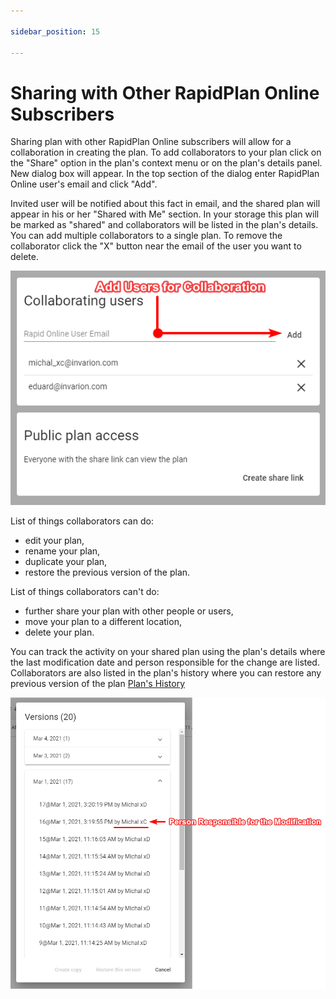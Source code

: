 ```yaml
---

sidebar_position: 15

---
```

# Sharing with Other RapidPlan Online Subscribers

Sharing plan with other RapidPlan Online subscribers will allow for a collaboration in creating the plan. To add collaborators to your plan click on the "Share" option in the plan's context menu or on the plan's details panel. New dialog box will appear. In the top section of the dialog enter RapidPlan Online user's email and click "Add".

Invited user will be notified about this fact in email, and the shared plan will appear in his or her "Shared with Me" section. In your storage this plan will be marked as "shared" and collaborators will be listed in the plan's details. You can add multiple collaborators to a single plan. To remove the collaborator click the "X" button near the email of the user you want to delete.

![Share Plan Dialogue](./assets/Adding_Users_To_The_Plan.png)

List of things collaborators can do:

- edit your plan,
- rename your plan,
- duplicate your plan,
- restore the previous version of the plan.

List of things collaborators can't do:

- further share your plan with other people or users,
- move your plan to a different location,
- delete your plan.  

You can track the activity on your shared plan using the plan's details where the last modification date and person responsible for the change are listed. Collaborators are also listed in the plan's history where you can restore any previous version of the plan [Plan's History](./Plan_s%20History.md)

![Plan's History](./assets/Collaborators_In_Plan_History.png)